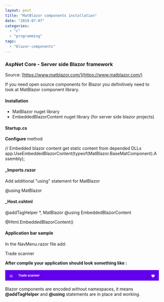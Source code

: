 ```yaml
---
layout: post
title: "MatBlazor components installation"
date: "2019-07-07"
categories: 
  - "c"
  - "programming"
tags: 
  - "blazor-components"
---
```


### AspNet Core - Server side Blazor framework

Source: [https://www.matblazor.com/](https://www.matblazor.com/)

If you need open source components for Blazor you definitively need to look at MatBlazor component library.

#### Installation

- MatBlazor nuget library
- EmbeddedBlazorContent nuget library (for server side blazor projects)

#### Startup.cs

**Configure** method

// Embedded blazor content get static content from depended DLLs 
app.UseEmbeddedBlazorContent(typeof(MatBlazor.BaseMatComponent).Assembly);

#### \_Imports.razor

Add additional "using" statement for MatBlazor

@using MatBlazor

#### \_Host.cshtml

@addTagHelper \*, MatBlazor
@using EmbeddedBlazorContent

<head>
    <!-- static resources from dependent blazor libraries -->
    @Html.EmbeddedBlazorContent()
</head>

#### Application bar sample

In the NavMenu.razor file add:

<MatAppBarContainer>
    <MatAppBar Fixed="true">
        <MatAppBarRow>
            <MatAppBarSection>
                <MatIconButton Icon="menu"></MatIconButton>
                <MatAppBarTitle>Trade scanner</MatAppBarTitle>
            </MatAppBarSection>
            <MatAppBarSection Align="@MatAppBarSectionAlign.End">
                <MatIconButton Icon="favorite"></MatIconButton>
            </MatAppBarSection>
        </MatAppBarRow>
    </MatAppBar>   
</MatAppBarContainer>

**After compile your application should look something like :**

![](assets/images/2019-07-07-17_43_37-Trade.Scanner.png)

Blazor components are encoded without namespaces, it means **@addTagHelper** and **@using** statements are in place and working.
